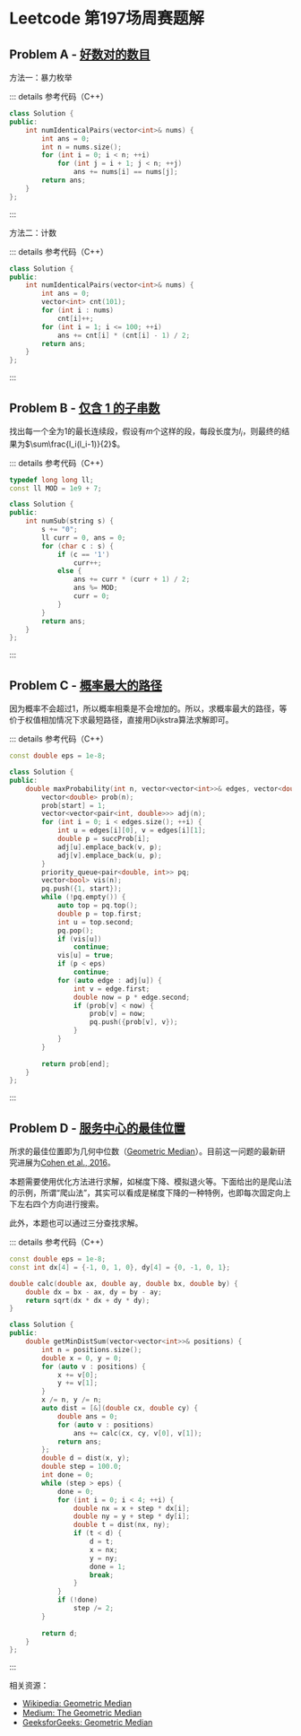 # Leetcode 第197场周赛题解

## Problem A - [好数对的数目](https://leetcode.cn/problems/number-of-good-pairs/)

方法一：暴力枚举

::: details 参考代码（C++）

```cpp
class Solution {
public:
    int numIdenticalPairs(vector<int>& nums) {
        int ans = 0;
        int n = nums.size();
        for (int i = 0; i < n; ++i)
            for (int j = i + 1; j < n; ++j)
                ans += nums[i] == nums[j];
        return ans;
    }
};
```

:::

方法二：计数

::: details 参考代码（C++）

```cpp
class Solution {
public:
    int numIdenticalPairs(vector<int>& nums) {
        int ans = 0;
        vector<int> cnt(101);
        for (int i : nums)
            cnt[i]++;
        for (int i = 1; i <= 100; ++i)
            ans += cnt[i] * (cnt[i] - 1) / 2;
        return ans;
    }
};
```

:::

## Problem B - [仅含 1 的子串数](https://leetcode.cn/problems/number-of-substrings-with-only-1s/)

找出每一个全为1的最长连续段，假设有$m$个这样的段，每段长度为$l_i$，则最终的结果为$\sum\frac{l_i(l_i-1)}{2}$。

::: details 参考代码（C++）

```cpp
typedef long long ll;
const ll MOD = 1e9 + 7;

class Solution {
public:
    int numSub(string s) {
        s += "0";
        ll curr = 0, ans = 0;
        for (char c : s) {
            if (c == '1')
                curr++;
            else {
                ans += curr * (curr + 1) / 2;
                ans %= MOD;
                curr = 0;
            }
        }
        return ans;
    }
};
```

:::

## Problem C - [概率最大的路径](https://leetcode.cn/problems/path-with-maximum-probability/)

因为概率不会超过$1$，所以概率相乘是不会增加的。所以，求概率最大的路径，等价于权值相加情况下求最短路径，直接用Dijkstra算法求解即可。

::: details 参考代码（C++）

```cpp
const double eps = 1e-8;

class Solution {
public:
    double maxProbability(int n, vector<vector<int>>& edges, vector<double>& succProb, int start, int end) {
        vector<double> prob(n);
        prob[start] = 1;
        vector<vector<pair<int, double>>> adj(n);
        for (int i = 0; i < edges.size(); ++i) {
            int u = edges[i][0], v = edges[i][1];
            double p = succProb[i];
            adj[u].emplace_back(v, p);
            adj[v].emplace_back(u, p);
        }
        priority_queue<pair<double, int>> pq;
        vector<bool> vis(n);
        pq.push({1, start});
        while (!pq.empty()) {
            auto top = pq.top();
            double p = top.first;
            int u = top.second;
            pq.pop();
            if (vis[u])
                continue;
            vis[u] = true;
            if (p < eps)
                continue;
            for (auto edge : adj[u]) {
                int v = edge.first;
                double now = p * edge.second;
                if (prob[v] < now) {
                    prob[v] = now;
                    pq.push({prob[v], v});
                }
            }
        }
        
        return prob[end]; 
    }
};
```

:::

## Problem D - [服务中心的最佳位置](https://leetcode.cn/problems/best-position-for-a-service-centre/)

所求的最佳位置即为几何中位数（[Geometric Median](https://en.wikipedia.org/wiki/Geometric_median)）。目前这一问题的最新研究进展为[Cohen et al., 2016](http://www.cs.cmu.edu/~./glmiller/Publications/Papers/CLMPS16.pdf)。

本题需要使用优化方法进行求解，如梯度下降、模拟退火等。下面给出的是爬山法的示例，所谓“爬山法”，其实可以看成是梯度下降的一种特例，也即每次固定向上下左右四个方向进行搜索。

此外，本题也可以通过三分查找求解。

::: details 参考代码（C++）

```cpp
const double eps = 1e-8;
const int dx[4] = {-1, 0, 1, 0}, dy[4] = {0, -1, 0, 1};

double calc(double ax, double ay, double bx, double by) {
    double dx = bx - ax, dy = by - ay;
    return sqrt(dx * dx + dy * dy);
}

class Solution {
public:
    double getMinDistSum(vector<vector<int>>& positions) {
        int n = positions.size();
        double x = 0, y = 0;
        for (auto v : positions) {
            x += v[0];
            y += v[1];
        }
        x /= n, y /= n;
        auto dist = [&](double cx, double cy) {
            double ans = 0;
            for (auto v : positions) 
                ans += calc(cx, cy, v[0], v[1]);
            return ans;
        };
        double d = dist(x, y);
        double step = 100.0;
        int done = 0;
        while (step > eps) {
            done = 0;
            for (int i = 0; i < 4; ++i) {
                double nx = x + step * dx[i];
                double ny = y + step * dy[i];
                double t = dist(nx, ny);
                if (t < d) {
                    d = t;
                    x = nx;
                    y = ny;
                    done = 1;
                    break;
                }
            }
            if (!done)
                step /= 2;
        }
        
        return d;
    }
};
```

:::

相关资源：
- [Wikipedia: Geometric Median](https://en.wikipedia.org/wiki/Geometric_median)
- [Medium: The Geometric Median](https://medium.com/towards-artificial-intelligence/the-geometric-median-b5b3b2d1a695)
- [GeeksforGeeks: Geometric Median](https://www.geeksforgeeks.org/geometric-median/)

<Utterances />
